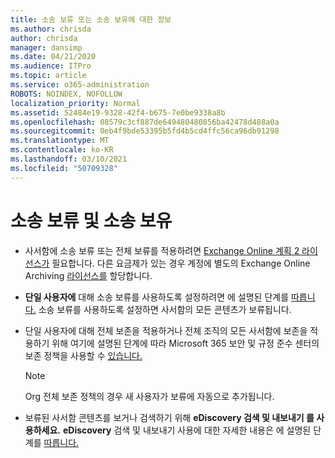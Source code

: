 ```yaml
---
title: 소송 보류 또는 소송 보유에 대한 정보
ms.author: chrisda
author: chrisda
manager: dansimp
ms.date: 04/21/2020
ms.audience: ITPro
ms.topic: article
ms.service: o365-administration
ROBOTS: NOINDEX, NOFOLLOW
localization_priority: Normal
ms.assetid: 52484e19-9328-42f4-b675-7e0be9338a8b
ms.openlocfilehash: 08579c3cf887de649480480856ba42478d488a0a
ms.sourcegitcommit: 0eb4f9bde53395b5fd4b5cd4ffc56ca96db91298
ms.translationtype: MT
ms.contentlocale: ko-KR
ms.lasthandoff: 03/10/2021
ms.locfileid: "50709328"
---
```

# <a name="about-litigation-holds-and-in-place-holds"></a>소송 보류 및 소송 보유

- 사서함에 소송 보류 또는 전체 보류를 적용하려면 [Exchange Online 계획 2 라이선스가](https://docs.microsoft.com/office365/servicedescriptions/office-365-platform-service-description/office-365-plan-options) 필요합니다. 다른 요금제가 있는 경우 계정에 별도의 Exchange Online Archiving [라이선스를](https://docs.microsoft.com/office365/servicedescriptions/exchange-online-archiving-service-description/exchange-online-archiving-service-description) 할당합니다. 
    
- **단일 사용자에** 대해 소송 보류를 사용하도록 설정하려면 에 설명된 단계를 [따릅니다.](https://docs.microsoft.com/microsoft-365/compliance/create-a-litigation-hold?view=o365-worldwide#place-a-mailbox-on-litigation-hold) 소송 보류를 사용하도록 설정하면 사서함의 모든 콘텐츠가 보류됩니다.
    
- 단일 사용자에 대해 전체 보존을 적용하거나 전체 조직의 모든 사서함에 보존을 적용하기 위해 여기에 설명된 단계에 따라 Microsoft 365 보안 및 규정 준수 센터의 보존 정책을 사용할 수 [있습니다.](https://docs.microsoft.com/microsoft-365/compliance/retention-policies) 
    
    > [!NOTE]
    > Org 전체 보존 정책의 경우 새 사용자가 보류에 자동으로 추가됩니다. 
  
- 보류된 사서함 콘텐츠를 보거나 검색하기 위해 **eDiscovery 검색 및 내보내기 를 사용하세요.** **eDiscovery** 검색 및 내보내기 사용에 대한 자세한 내용은 에 설명된 단계를 [따릅니다.](https://docs.microsoft.com/microsoft-365/compliance/export-search-results)
    

